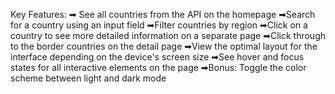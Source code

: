 Key Features:
➡ See all countries from the API on the homepage
➡Search for a country using an input field
➡Filter countries by region
➡Click on a country to see more detailed information on a separate page
➡Click through to the border countries on the detail page
➡View the optimal layout for the interface depending on the device's screen size
➡See hover and focus states for all interactive elements on the page
➡Bonus: Toggle the color scheme between light and dark mode
